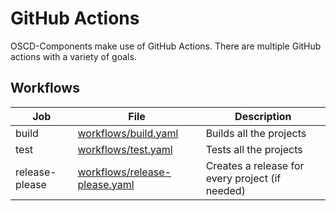 # GitHub Actions
OSCD-Components make use of GitHub Actions. 
There are multiple GitHub actions with a variety of goals.

## Workflows
| Job            | File                                                             | Description                                     |
| -------------- | ---------------------------------------------------------------- | ----------------------------------------------- |
| build          | [workflows/build.yaml](./workflows/build.yaml)                   | Builds all the projects                         |
| test           | [workflows/test.yaml](./workflows/test.yaml)                     | Tests all the projects                          |
| release-please | [workflows/release-please.yaml](./workflows/release-please.yaml) | Creates a release for every project (if needed) |